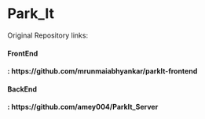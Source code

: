 # Park_It
Original Repository links:<br/>
<h4>FrontEnd<h4/> : https://github.com/mrunmaiabhyankar/parkIt-frontend<br/>
<h4>BackEnd<h4/> : https://github.com/amey004/ParkIt_Server<br/>
